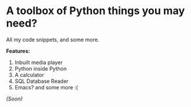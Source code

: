 # A toolbox of Python things you may need?
All my code snippets, and some more.

**Features:**
1. Inbuilt media player
2. Python inside Python
3. A calculator
4. SQL Database Reader
5. Emacs?
   and some more :(

*(Soon)*
